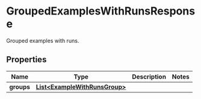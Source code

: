 

# GroupedExamplesWithRunsResponse

Grouped examples with runs.

## Properties

| Name | Type | Description | Notes |
|------------ | ------------- | ------------- | -------------|
|**groups** | [**List&lt;ExampleWithRunsGroup&gt;**](ExampleWithRunsGroup.md) |  |  |



